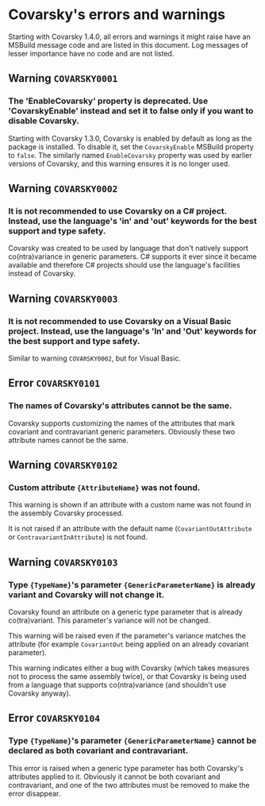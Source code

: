 # Covarsky's errors and warnings

Starting with Covarsky 1.4.0, all errors and warnings it might raise have an MSBuild message code and are listed in this document. Log messages of lesser importance have no code and are not listed.

## Warning `COVARSKY0001`

### The 'EnableCovarsky' property is deprecated. Use 'CovarskyEnable' instead and set it to false only if you want to disable Covarsky.

Starting with Covarsky 1.3.0, Covarsky is enabled by default as long as the package is installed. To disable it, set the `CovarskyEnable` MSBuild property to `false`. The similarly named `EnableCovarsky` property was used by earlier versions of Covarsky, and this warning ensures it is no longer used.

## Warning `COVARSKY0002`

### It is not recommended to use Covarsky on a C# project. Instead, use the language's 'in' and 'out' keywords for the best support and type safety.

Covarsky was created to be used by language that don't natively support co(ntra)variance in generic parameters. C# supports it ever since it became available and therefore C# projects should use the language's facilities instead of Covarsky.

## Warning `COVARSKY0003`

### It is not recommended to use Covarsky on a Visual Basic project. Instead, use the language's 'In' and 'Out' keywords for the best support and type safety.

Similar to warning `COVARSKY0002`, but for Visual Basic.

## Error `COVARSKY0101`

### The names of Covarsky's attributes cannot be the same.

Covarsky supports customizing the names of the attributes that mark covariant and contravariant generic parameters. Obviously these two attribute names cannot be the same.

## Warning `COVARSKY0102`

### Custom attribute `{AttributeName}` was not found.

This warning is shown if an attribute with a custom name was not found in the assembly Covarsky processed.

It is not raised if an attribute with the default name (`CovariantOutAttribute` or `ContravariantInAttribute`) is not found.

## Warning `COVARSKY0103`

### Type `{TypeName}`'s parameter `{GenericParameterName}` is already variant and Covarsky will not change it.

Covarsky found an attribute on a generic type parameter that is already co(tra)variant. This parameter's variance will not be changed.

This warning will be raised even if the parameter's variance matches the attribute (for example `CovariantOut` being applied on an already covariant parameter).

This warning indicates either a bug with Covarsky (which takes measures not to process the same assembly twice), or that Covarsky is being used from a language that supports co(ntra)variance (and shouldn't use Covarsky anyway).

## Error `COVARSKY0104`

### Type `{TypeName}`'s parameter `{GenericParameterName}` cannot be declared as both covariant and contravariant.

This error is raised when a generic type parameter has both Covarsky's attributes applied to it. Obviously it cannot be both covariant and contravariant, and one of the two attributes must be removed to make the error disappear.
